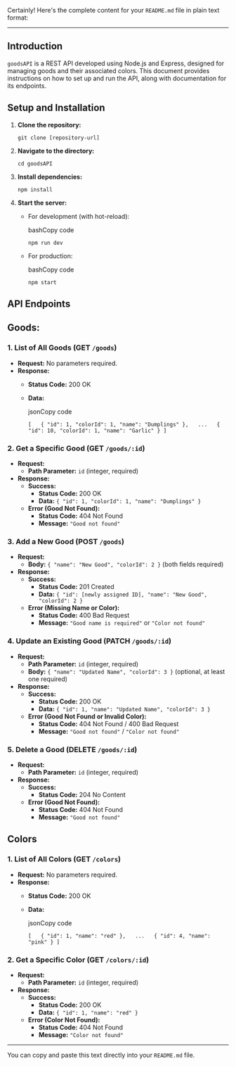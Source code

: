 Certainly! Here's the complete content for your `README.md` file in plain text format:

* * *

Introduction
------------

`goodsAPI` is a REST API developed using Node.js and Express, designed for managing goods and their associated colors. This document provides instructions on how to set up and run the API, along with documentation for its endpoints.

Setup and Installation
----------------------

1.  **Clone the repository:**

    `git clone [repository-url]`

2.  **Navigate to the directory:**

    `cd goodsAPI`

3.  **Install dependencies:**

    `npm install`

4.  **Start the server:**
    *   For development (with hot-reload):

        bashCopy code

        `npm run dev`

    *   For production:

        bashCopy code

        `npm start`


API Endpoints
-------------
## Goods:

### 1\. List of All Goods (GET `/goods`)

*   **Request:** No parameters required.
*   **Response:**
    *   **Status Code:** 200 OK
    *   **Data:**

        jsonCopy code

        `[   { "id": 1, "colorId": 1, "name": "Dumplings" },   ...   { "id": 10, "colorId": 1, "name": "Garlic" } ]`


### 2\. Get a Specific Good (GET `/goods/:id`)

*   **Request:**
    *   **Path Parameter:** `id` (integer, required)
*   **Response:**
    *   **Success:**
        *   **Status Code:** 200 OK
        *   **Data:** `{ "id": 1, "colorId": 1, "name": "Dumplings" }`
    *   **Error (Good Not Found):**
        *   **Status Code:** 404 Not Found
        *   **Message:** `"Good not found"`

### 3\. Add a New Good (POST `/goods`)

*   **Request:**
    *   **Body:** `{ "name": "New Good", "colorId": 2 }` (both fields required)
*   **Response:**
    *   **Success:**
        *   **Status Code:** 201 Created
        *   **Data:** `{ "id": [newly assigned ID], "name": "New Good", "colorId": 2 }`
    *   **Error (Missing Name or Color):**
        *   **Status Code:** 400 Bad Request
        *   **Message:** `"Good name is required"` or `"Color not found"`

### 4\. Update an Existing Good (PATCH `/goods/:id`)

*   **Request:**
    *   **Path Parameter:** `id` (integer, required)
    *   **Body:** `{ "name": "Updated Name", "colorId": 3 }` (optional, at least one required)
*   **Response:**
    *   **Success:**
        *   **Status Code:** 200 OK
        *   **Data:** `{ "id": 1, "name": "Updated Name", "colorId": 3 }`
    *   **Error (Good Not Found or Invalid Color):**
        *   **Status Code:** 404 Not Found / 400 Bad Request
        *   **Message:** `"Good not found"` / `"Color not found"`

### 5\. Delete a Good (DELETE `/goods/:id`)

*   **Request:**
    *   **Path Parameter:** `id` (integer, required)
*   **Response:**
    *   **Success:**
        *   **Status Code:** 204 No Content
    *   **Error (Good Not Found):**
        *   **Status Code:** 404 Not Found
        *   **Message:** `"Good not found"`

## Colors

### 1\. List of All Colors (GET `/colors`)

*   **Request:** No parameters required.
*   **Response:**
    *   **Status Code:** 200 OK
    *   **Data:**

        jsonCopy code

        `[   { "id": 1, "name": "red" },   ...   { "id": 4, "name": "pink" } ]`


### 2\. Get a Specific Color (GET `/colors/:id`)

*   **Request:**
    *   **Path Parameter:** `id` (integer, required)
*   **Response:**
    *   **Success:**
        *   **Status Code:** 200 OK
        *   **Data:** `{ "id": 1, "name": "red" }`
    *   **Error (Color Not Found):**
        *   **Status Code:** 404 Not Found
        *   **Message:** `"Color not found"`

* * *

You can copy and paste this text directly into your `README.md` file.
